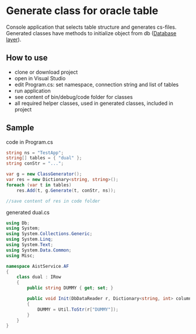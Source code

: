 # Generate class for oracle table

Console application that selects table structure and generates cs-files.<br/>
Generated classes have methods to initialize object from db ([Database layer](https://github.com/miptleha/cs-ora-dblayer)).


## How to use
-   clone or download project
-   open in Visual Studio
-   edit Program.cs: set namespace, connection string and list of tables
-   run application
-   see content of bin/debug/code folder for classes
-   all required helper classes, used in generated classes, included in project

## Sample

code in Program.cs
```cs
string ns = "TestApp";
string[] tables = { "dual" };
string conStr = "...";

var g = new ClassGenerator();
var res = new Dictionary<string, string>();
foreach (var t in tables)
    res.Add(t, g.Generate(t, conStr, ns));

//save content of res in code folder

```

generated dual.cs
```cs
using Db;
using System;
using System.Collections.Generic;
using System.Linq;
using System.Text;
using System.Data.Common;
using Misc;

namespace AistService.AF
{
    class dual : IRow
    {
        public string DUMMY { get; set; }

        public void Init(DbDataReader r, Dictionary<string, int> columns)
        {
            DUMMY = Util.ToStr(r["DUMMY"]);
        }
    }
}
```
